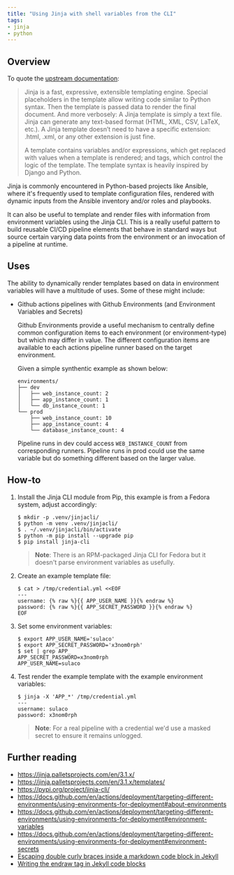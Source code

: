 ```yaml
---
title: "Using Jinja with shell variables from the CLI"
tags:
- jinja
- python
---
```


## Overview
To quote the [upstream documentation](https://jinja.palletsprojects.com/en/3.1.x/):
> Jinja is a fast, expressive, extensible templating engine. Special placeholders in the template allow writing code similar to Python syntax. Then the template is passed data to render the final document.
And more verbosely:
> A Jinja template is simply a text file. Jinja can generate any text-based format (HTML, XML, CSV, LaTeX, etc.). A Jinja template doesn’t need to have a specific extension: .html, .xml, or any other extension is just fine.
>
>A template contains variables and/or expressions, which get replaced with values when a template is rendered; and tags, which control the logic of the template. The template syntax is heavily inspired by Django and Python.

Jinja is commonly encountered in Python-based projects like Ansible, where it's frequently used to template configuration files, rendered with dynamic inputs from the Ansible inventory and/or roles and playbooks.

It can also be useful to template and render files with information from environment variables using the Jinja CLI. This is a really useful pattern to build reusable CI/CD pipeline elements that behave in standard ways but source certain varying data points from the environment or an invocation of a pipeline at runtime.

## Uses
The ability to dynamically render templates based on data in environment variables will have a multitude of uses. Some of these might include:
- Github actions pipelines with Github Environments (and Environment Variables and Secrets)

    Github Environments provide a useful mechanism to centrally define common configuration items to each environment (or environment-type) but which may differ in value. The different configuration items are available to each actions pipeline runner based on the target environment.

    Given a simple synthentic example as shown below:

    ```
    environments/
    ├── dev
    │   ├── web_instance_count: 2
    │   ├── app_instance_count: 1
    │   └── db_instance_count: 1
    └── prod
        ├── web_instance_count: 10
        ├── app_instance_count: 4
        └── database_instance_count: 4
    ```

    Pipeline runs in dev could access `WEB_INSTANCE_COUNT` from corresponding runners. Pipeline runs in prod could use the same variable but do something different based on the larger value. 



## How-to
1. Install the Jinja CLI module from Pip, this example is from a Fedora system, adjust accordingly:

    ```
    $ mkdir -p .venv/jinjacli/
    $ python -m venv .venv/jinjacli/
    $ . ~/.venv/jinjacli/bin/activate
    $ python -m pip install --upgrade pip
    $ pip install jinja-cli
    ```

    > **Note**: There is an RPM-packaged Jinja CLI for Fedora but it doesn't parse environment variables as usefully.

2. Create an example template file:

    ```
    $ cat > /tmp/credential.yml <<EOF
    ---
    username: {% raw %}{{ APP_USER_NAME }}{% endraw %}
    password: {% raw %}{{ APP_SECRET_PASSWORD }}{% endraw %}
    EOF
    ```


3. Set some environment variables:

    ```
    $ export APP_USER_NAME='sulaco'
    $ export APP_SECRET_PASSWORD='x3nom0rph'
    $ set | grep APP_
    APP_SECRET_PASSWORD=x3nom0rph
    APP_USER_NAME=sulaco
    ```

4. Test render the example template with the example environment variables:

    ```
    $ jinja -X 'APP_*' /tmp/credential.yml 
    ---
    username: sulaco
    password: x3nom0rph
    ```

    > **Note**: For a real pipeline with a credential we'd use a masked secret to ensure it remains unlogged.

## Further reading
- https://jinja.palletsprojects.com/en/3.1.x/
- https://jinja.palletsprojects.com/en/3.1.x/templates/
- https://pypi.org/project/jinja-cli/
- https://docs.github.com/en/actions/deployment/targeting-different-environments/using-environments-for-deployment#about-environments
- https://docs.github.com/en/actions/deployment/targeting-different-environments/using-environments-for-deployment#environment-variables
- https://docs.github.com/en/actions/deployment/targeting-different-environments/using-environments-for-deployment#environment-secrets
- [Escaping double curly braces inside a markdown code block in Jekyll](https://stackoverflow.com/questions/24102498/escaping-double-curly-braces-inside-a-markdown-code-block-in-jekyll)
- [Writing the endraw tag in Jekyll code blocks](https://blog.slaks.net/2013-06-10/jekyll-endraw-in-code/)